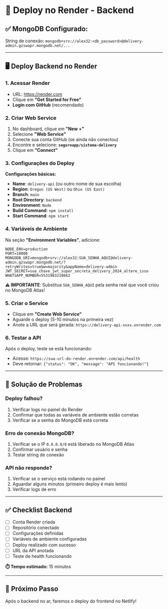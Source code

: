 # 🚀 Deploy no Render - Backend

## ✅ **MongoDB Configurado:**
String de conexão: `mongodb+srv://alex32:<db_password>@delivery-admin.gzswapr.mongodb.net/...`

---

## 🖥️ **Deploy Backend no Render**

### **1. Acessar Render**
- URL: https://render.com
- Clique em **"Get Started for Free"**
- **Login com GitHub** (recomendado)

### **2. Criar Web Service**
1. No dashboard, clique em **"New +"**
2. Selecione **"Web Service"**
3. Conecte sua conta GitHub (se ainda não conectou)
4. Encontre e selecione: **`seguroapp/sistema-delivery`**
5. Clique em **"Connect"**

### **3. Configurações do Deploy**
**Configurações básicas:**
- **Name**: `delivery-api` (ou outro nome de sua escolha)
- **Region**: `Oregon (US West)` ou `Ohio (US East)` 
- **Branch**: `main`
- **Root Directory**: `backend`
- **Environment**: `Node`
- **Build Command**: `npm install`
- **Start Command**: `npm start`

### **4. Variáveis de Ambiente**
Na seção **"Environment Variables"**, adicione:

```
NODE_ENV=production
PORT=10000
MONGODB_URI=mongodb+srv://alex32:SUA_SENHA_AQUI@delivery-admin.gzswapr.mongodb.net/?retryWrites=true&w=majority&appName=delivery-admin
JWT_SECRET=sua_chave_jwt_super_secreta_delivery_2024_altere_isso
WHATSAPP_NUMBER=5531983218662
```

**⚠️ IMPORTANTE**: Substitua `SUA_SENHA_AQUI` pela senha real que você criou no MongoDB Atlas!

### **5. Criar o Service**
- Clique em **"Create Web Service"**
- Aguarde o deploy (5-10 minutos na primeira vez)
- Anote a URL que será gerada: `https://delivery-api-xxxx.onrender.com`

### **6. Testar a API**
Após o deploy, teste se está funcionando:
- Acesse: `https://sua-url-do-render.onrender.com/api/health`
- Deve retornar: `{"status": "OK", "message": "API funcionando!"}`

---

## 🔧 **Solução de Problemas**

### **Deploy falhou?**
1. Verificar logs no painel do Render
2. Confirmar que todas as variáveis de ambiente estão corretas
3. Verificar se a senha do MongoDB está correta

### **Erro de conexão MongoDB?**
1. Verificar se o IP `0.0.0.0/0` está liberado no MongoDB Atlas
2. Confirmar usuário e senha
3. Testar string de conexão

### **API não responde?**
1. Verificar se o serviço está rodando no painel
2. Aguardar alguns minutos (primeiro deploy é mais lento)
3. Verificar logs de erro

---

## ✅ **Checklist Backend**
- [ ] Conta Render criada
- [ ] Repositório conectado
- [ ] Configurações definidas
- [ ] Variáveis de ambiente configuradas
- [ ] Deploy realizado com sucesso
- [ ] URL da API anotada
- [ ] Teste de health funcionando

**⏱️ Tempo estimado:** 15 minutos

---

## 🎯 **Próximo Passo**
Após o backend no ar, faremos o deploy do frontend no Netlify!